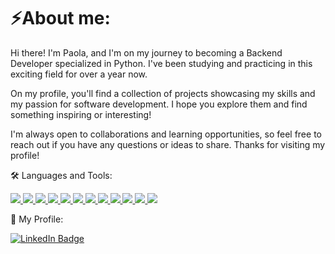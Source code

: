 # ⚡About me:
Hi there! I'm Paola, and I'm on my journey to becoming a Backend Developer specialized in Python. I've been studying and practicing in this exciting field for over a year now.

On my profile, you'll find a collection of projects showcasing my skills and my passion for software development. I hope you explore them and find something inspiring or interesting!

I'm always open to collaborations and learning opportunities, so feel free to reach out if you have any questions or ideas to share. Thanks for visiting my profile!


:hammer_and_wrench: Languages and Tools:
<p>
  <a href="https://skillicons.dev">
    <img src="https://skillicons.dev/icons?i=py,sqlite,django,flask,fastapi,firebase,git,docker,replit,gcp,vscode" />
    <img src="https://img.shields.io/badge/python-3670A0?style=for-the-badge&logo=python&logoColor=ffdd54" />
    <img src="https://img.shields.io/badge/sqlite-%2307405e.svg?style=for-the-badge&logo=sqlite&logoColor=white" />
    <img src="https://img.shields.io/badge/django-%23092E20.svg?style=for-the-badge&logo=django&logoColor=white" />
    <img src="https://img.shields.io/badge/flask-%23000.svg?style=for-the-badge&logo=flask&logoColor=white" />
    <img src="https://img.shields.io/badge/FastAPI-005571?style=for-the-badge&logo=fastapi" />
    <img src="https://img.shields.io/badge/firebase-%23039BE5.svg?style=for-the-badge&logo=firebase" />
    <img src="https://img.shields.io/badge/git-%23F05033.svg?style=for-the-badge&logo=git&logoColor=white" />
    <img src="https://img.shields.io/badge/docker-%230db7ed.svg?style=for-the-badge&logo=docker&logoColor=white" />
    <img src="https://img.shields.io/badge/GoogleCloud-%234285F4.svg?style=for-the-badge&logo=google-cloud&logoColor=white" />
    <img src="https://img.shields.io/badge/VS%20Code%20Insiders-35b393.svg?style=for-the-badge&logo=visual-studio-code&logoColor=white" />
    <img src="https://img.shields.io/badge/Replit-DD1200?style=for-the-badge&logo=Replit&logoColor=white" />
  </a>
</p>

:page_with_curl: My Profile:
<div id="badges">
  <a href="your-linkedin-URL">
    <img src="https://img.shields.io/badge/LinkedIn-blue?style=for-the-badge&logo=linkedin&logoColor=white" alt="LinkedIn Badge"/>
  </a>
</div>



<!--
**paoladenic/paoladenic** is a ✨ _special_ ✨ repository because its `README.md` (this file) appears on your GitHub profile.

Here are some ideas to get you started:

- 🔭 I’m currently working on ...
- 🌱 I’m currently learning ...
- 👯 I’m looking to collaborate on ...
- 🤔 I’m looking for help with ...
- 💬 Ask me about ...
- 📫 How to reach me: ...
- 😄 Pronouns: ...
- ⚡ Fun fact: ...
-->
